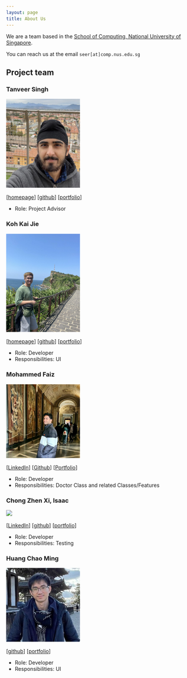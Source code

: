 ```yaml
---
layout: page
title: About Us
---
```


We are a team based in the [School of Computing, National University of Singapore](http://www.comp.nus.edu.sg).

You can reach us at the email `seer[at]comp.nus.edu.sg`

## Project team

### Tanveer Singh

<img src="images/tanveer.png" width="200px">

[[homepage](https://www.linkedin.com/in/tanveersingh10/)]
[[github](https://github.com/tanveersingh10)]
[[portfolio](team/tanveersingh10.md)]

* Role: Project Advisor

### Koh Kai Jie

<img src="images/kohkaijie.png" width="200px">

[[homepage](https://www.linkedin.com/in/koh-kai-jie-1064b728b/)]
[[github](http://github.com/kohkaijie)]
[[portfolio](team/kaijie.md)]

* Role: Developer
* Responsibilities: UI

### Mohammed Faiz

<img src="images/mohammed-faizzzz.png" width="200px">

[[LinkedIn](https://www.linkedin.com/in/mohammed-faiz-47585017a/)]
[[Github](https://github.com/Mohammed-Faizzzz)]
[[Portfolio](team/mohammed-faizzzz.md)]

* Role: Developer
* Responsibilities: Doctor Class and related Classes/Features

### Chong Zhen Xi, Isaac

<img src="images/johndoe.png" width="200px">

[[LinkedIn](https://www.linkedin.com/in/zhen-xi-chong-0a6499292/)]
[[github](http://github.com/chonguschonguschongus)]
[[portfolio](team/chonguschonguschongus.md)]

* Role: Developer
* Responsibilities: Testing

### Huang Chao Ming

<img src="images/cmhuang777.png" width="200px">

[[github](http://github.com/cmHuang777)]
[[portfolio](team/cmhuang777.md)]

* Role: Developer
* Responsibilities: UI
